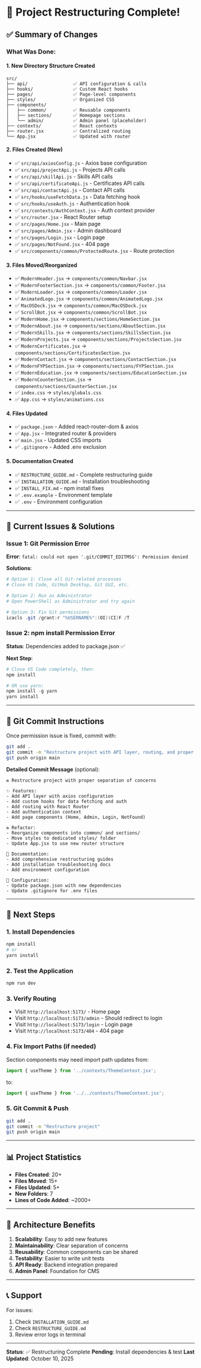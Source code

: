 # 🎉 Project Restructuring Complete!

## ✅ Summary of Changes

### What Was Done:

#### 1. **New Directory Structure Created**
```
src/
├── api/                 ✅ API configuration & calls
├── hooks/               ✅ Custom React hooks
├── pages/               ✅ Page-level components
├── styles/              ✅ Organized CSS
├── components/
│   ├── common/          ✅ Reusable components
│   ├── sections/        ✅ Homepage sections
│   └── admin/           ✅ Admin panel (placeholder)
├── contexts/            ✅ React contexts
├── router.jsx           ✅ Centralized routing
└── App.jsx              ✅ Updated with router
```

#### 2. **Files Created (New)**
- ✅ `src/api/axiosConfig.js` - Axios base configuration
- ✅ `src/api/projectApi.js` - Projects API calls
- ✅ `src/api/skillApi.js` - Skills API calls
- ✅ `src/api/certificateApi.js` - Certificates API calls
- ✅ `src/api/contactApi.js` - Contact API calls
- ✅ `src/hooks/useFetchData.js` - Data fetching hook
- ✅ `src/hooks/useAuth.js` - Authentication hook
- ✅ `src/contexts/AuthContext.jsx` - Auth context provider
- ✅ `src/router.jsx` - React Router setup
- ✅ `src/pages/Home.jsx` - Main page
- ✅ `src/pages/Admin.jsx` - Admin dashboard
- ✅ `src/pages/Login.jsx` - Login page
- ✅ `src/pages/NotFound.jsx` - 404 page
- ✅ `src/components/common/ProtectedRoute.jsx` - Route protection

#### 3. **Files Moved/Reorganized**
- ✅ `ModernHeader.jsx` → `components/common/Navbar.jsx`
- ✅ `ModernFooterSection.jsx` → `components/common/Footer.jsx`
- ✅ `ModernLoader.jsx` → `components/common/Loader.jsx`
- ✅ `AnimatedLogo.jsx` → `components/common/AnimatedLogo.jsx`
- ✅ `MacOSDock.jsx` → `components/common/MacOSDock.jsx`
- ✅ `ScrollBot.jsx` → `components/common/ScrollBot.jsx`
- ✅ `ModernHome.jsx` → `components/sections/HomeSection.jsx`
- ✅ `ModernAbout.jsx` → `components/sections/AboutSection.jsx`
- ✅ `ModernSkills.jsx` → `components/sections/SkillsSection.jsx`
- ✅ `ModernProjects.jsx` → `components/sections/ProjectsSection.jsx`
- ✅ `ModernCertificates.jsx` → `components/sections/CertificatesSection.jsx`
- ✅ `ModernContact.jsx` → `components/sections/ContactSection.jsx`
- ✅ `ModernFYPSection.jsx` → `components/sections/FYPSection.jsx`
- ✅ `ModernEducation.jsx` → `components/sections/EducationSection.jsx`
- ✅ `ModernCounterSection.jsx` → `components/sections/CounterSection.jsx`
- ✅ `index.css` → `styles/globals.css`
- ✅ `App.css` → `styles/animations.css`

#### 4. **Files Updated**
- ✅ `package.json` - Added react-router-dom & axios
- ✅ `App.jsx` - Integrated router & providers
- ✅ `main.jsx` - Updated CSS imports
- ✅ `.gitignore` - Added .env exclusion

#### 5. **Documentation Created**
- ✅ `RESTRUCTURE_GUIDE.md` - Complete restructuring guide
- ✅ `INSTALLATION_GUIDE.md` - Installation troubleshooting
- ✅ `INSTALL_FIX.md` - npm install fixes
- ✅ `.env.example` - Environment template
- ✅ `.env` - Environment configuration

---

## 🚨 Current Issues & Solutions

### Issue 1: Git Permission Error
**Error**: `fatal: could not open '.git/COMMIT_EDITMSG': Permission denied`

**Solutions**:
```powershell
# Option 1: Close all Git-related processes
# Close VS Code, GitHub Desktop, Git GUI, etc.

# Option 2: Run as Administrator
# Open PowerShell as Administrator and try again

# Option 3: Fix Git permissions
icacls .git /grant:r "%USERNAME%":(OI)(CI)F /T
```

### Issue 2: npm install Permission Error
**Status**: Dependencies added to package.json ✅

**Next Step**:
```powershell
# Close VS Code completely, then:
npm install

# OR use yarn:
npm install -g yarn
yarn install
```

---

## 📝 Git Commit Instructions

Once permission issue is fixed, commit with:

```bash
git add .
git commit -m "Restructure project with API layer, routing, and proper component organization"
git push origin main
```

**Detailed Commit Message** (optional):
```
♻️ Restructure project with proper separation of concerns

✨ Features:
- Add API layer with axios configuration
- Add custom hooks for data fetching and auth
- Add routing with React Router
- Add authentication context
- Add page components (Home, Admin, Login, NotFound)

♻️ Refactor:
- Reorganize components into common/ and sections/
- Move styles to dedicated styles/ folder
- Update App.jsx to use new router structure

📝 Documentation:
- Add comprehensive restructuring guides
- Add installation troubleshooting docs
- Add environment configuration

🔧 Configuration:
- Update package.json with new dependencies
- Update .gitignore for .env files
```

---

## 🎯 Next Steps

### 1. Install Dependencies
```powershell
npm install
# or
yarn install
```

### 2. Test the Application
```powershell
npm run dev
```

### 3. Verify Routing
- Visit `http://localhost:5173/` - Home page
- Visit `http://localhost:5173/admin` - Should redirect to login
- Visit `http://localhost:5173/login` - Login page
- Visit `http://localhost:5173/404` - 404 page

### 4. Fix Import Paths (if needed)
Section components may need import path updates from:
```jsx
import { useTheme } from '../contexts/ThemeContext.jsx';
```
to:
```jsx
import { useTheme } from '../../contexts/ThemeContext.jsx';
```

### 5. Git Commit & Push
```bash
git add .
git commit -m "Restructure project"
git push origin main
```

---

## 📊 Project Statistics

- **Files Created**: 20+
- **Files Moved**: 15+
- **Files Updated**: 5+
- **New Folders**: 7
- **Lines of Code Added**: ~2000+

---

## 🎨 Architecture Benefits

1. **Scalability**: Easy to add new features
2. **Maintainability**: Clear separation of concerns
3. **Reusability**: Common components can be shared
4. **Testability**: Easier to write unit tests
5. **API Ready**: Backend integration prepared
6. **Admin Panel**: Foundation for CMS

---

## 📞 Support

For issues:
1. Check `INSTALLATION_GUIDE.md`
2. Check `RESTRUCTURE_GUIDE.md`
3. Review error logs in terminal

---

**Status**: ✅ Restructuring Complete
**Pending**: Install dependencies & test
**Last Updated**: October 10, 2025
